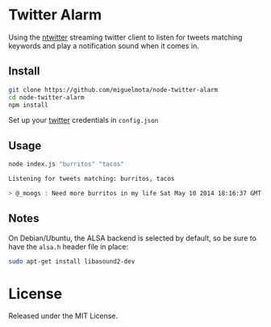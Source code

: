 # Twitter Alarm

Using the [ntwitter](https://github.com/AvianFlu/ntwitter) streaming twitter client to listen for tweets matching keywords and play a notification sound when it comes in.

## Install

```bash
git clone https://github.com/miguelmota/node-twitter-alarm
cd node-twitter-alarm
npm install
```

Set up your [twitter](https://apps.twitter.com/) credentials in `config.json`

## Usage

```bash
node index.js "burritos" "tacos"
```

```bash
Listening for tweets matching: burritos, tacos

> @_moogs : Need more burritos in my life Sat May 10 2014 18:16:37 GMT-0700
```

## Notes

On Debian/Ubuntu, the ALSA backend is selected by default, so be sure to have the `alsa.h` header file in place:

```bash
sudo apt-get install libasound2-dev
```

# License

Released under the MIT License.
